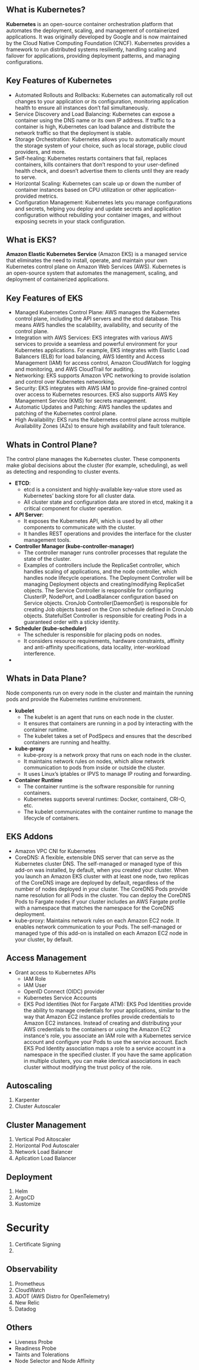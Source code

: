 ## What is Kubernetes?
**Kubernetes** is an open-source container orchestration platform that automates the deployment, scaling, and management of containerized applications. It was originally developed by Google and is now maintained by the Cloud Native Computing Foundation (CNCF). Kubernetes provides a framework to run distributed systems resiliently, handling scaling and failover for applications, providing deployment patterns, and managing configurations.

## Key Features of Kubernetes
- Automated Rollouts and Rollbacks: Kubernetes can automatically roll out changes to your application or its configuration, monitoring application health to ensure all instances don’t fail simultaneously.
- Service Discovery and Load Balancing: Kubernetes can expose a container using the DNS name or its own IP address. If traffic to a container is high, Kubernetes can load balance and distribute the network traffic so that the deployment is stable.
- Storage Orchestration: Kubernetes allows you to automatically mount the storage system of your choice, such as local storage, public cloud providers, and more.
- Self-healing: Kubernetes restarts containers that fail, replaces containers, kills containers that don’t respond to your user-defined health check, and doesn’t advertise them to clients until they are ready to serve.
- Horizontal Scaling: Kubernetes can scale up or down the number of container instances based on CPU utilization or other application-provided metrics.
- Configuration Management: Kubernetes lets you manage configurations and secrets, helping you deploy and update secrets and application configuration without rebuilding your container images, and without exposing secrets in your stack configuration.

## What is EKS?
**Amazon Elastic Kubernetes Service** (Amazon EKS) is a managed service that eliminates the need to install, operate, and maintain your own Kubernetes control plane on Amazon Web Services (AWS). Kubernetes is an open-source system that automates the management, scaling, and deployment of containerized applications.

## Key Features of EKS
- Managed Kubernetes Control Plane: AWS manages the Kubernetes control plane, including the API servers and the etcd database. This means AWS handles the scalability, availability, and security of the control plane.
- Integration with AWS Services: EKS integrates with various AWS services to provide a seamless and powerful environment for your Kubernetes applications. For example, EKS integrates with Elastic Load Balancers (ELB) for load balancing, AWS Identity and Access Management (IAM) for access control, Amazon CloudWatch for logging and monitoring, and AWS CloudTrail for auditing.
- Networking: EKS supports Amazon VPC networking to provide isolation and control over Kubernetes networking.
- Security: EKS integrates with AWS IAM to provide fine-grained control over access to Kubernetes resources. EKS also supports AWS Key Management Service (KMS) for secrets management.
- Automatic Updates and Patching: AWS handles the updates and patching of the Kubernetes control plane.
- High Availability: EKS runs the Kubernetes control plane across multiple Availability Zones (AZs) to ensure high availability and fault tolerance.

## Whats in Control Plane?
The control plane manages the Kubernetes cluster. These components make global decisions about the cluster (for example, scheduling), as well as detecting and responding to cluster events.
- **ETCD**:
  - etcd is a consistent and highly-available key-value store used as Kubernetes’ backing store for all cluster data.
  - All cluster state and configuration data are stored in etcd, making it a critical component for cluster operation.
- **API Server**:
  - It exposes the Kubernetes API, which is used by all other components to communicate with the cluster.
  - It handles REST operations and provides the interface for the cluster management tools.
- **Controller Manager (kube-controller-manager)**
  - The controller manager runs controller processes that regulate the state of the cluster.
  - Examples of controllers include the ReplicaSet controller, which handles scaling of applications, and the node controller, which handles node lifecycle operations. The Deployment Controller will be managing Deployment objects and creating/modifying ReplicaSet objects. The Service Controller is responsible for configuring ClusterIP, NodePort, and LoadBalancer configuration based on Service objects. CronJob Controller(DaemonSet) is responsible for creating Job objects based on the Cron schedule defined in CronJob objects. StatefulSet Controller is responsible for creating Pods in a guaranteed order with a sticky identity.
- **Scheduler (kube-scheduler)**
  - The scheduler is responsible for placing pods on nodes.
  - It considers resource requirements, hardware constraints, affinity and anti-affinity specifications, data locality, inter-workload interference.
- 

## Whats in Data Plane?
Node components run on every node in the cluster and maintain the running pods and provide the Kubernetes runtime environment.
- **kubelet**
  - The kubelet is an agent that runs on each node in the cluster.
  - It ensures that containers are running in a pod by interacting with the container runtime.
  - The kubelet takes a set of PodSpecs and ensures that the described containers are running and healthy.
- **kube-proxy**
  - kube-proxy is a network proxy that runs on each node in the cluster.
  - It maintains network rules on nodes, which allow network communication to pods from inside or outside the cluster.
  - It uses Linux’s iptables or IPVS to manage IP routing and forwarding.
- **Container Runtime**
  - The container runtime is the software responsible for running containers.
  - Kubernetes supports several runtimes: Docker, containerd, CRI-O, etc.
  - The kubelet communicates with the container runtime to manage the lifecycle of containers.

## EKS Addons
- Amazon VPC CNI for Kubernetes
- CoreDNS: A flexible, extensible DNS server that can serve as the Kubernetes cluster DNS. The self-managed or managed type of this add-on was installed, by default, when you created your cluster. When you launch an Amazon EKS cluster with at least one node, two replicas of the CoreDNS image are deployed by default, regardless of the number of nodes deployed in your cluster. The CoreDNS Pods provide name resolution for all Pods in the cluster. You can deploy the CoreDNS Pods to Fargate nodes if your cluster includes an AWS Fargate profile with a namespace that matches the namespace for the CoreDNS deployment.
- kube-proxy: Maintains network rules on each Amazon EC2 node. It enables network communication to your Pods. The self-managed or managed type of this add-on is installed on each Amazon EC2 node in your cluster, by default.

## Access Management
- Grant access to Kubernetes APIs
  - IAM Role
  - IAM User
  - OpenID Connect (OIDC) provider
  - Kubernetes Service Accounts
  - EKS Pod Identities (Not for Fargate ATM): EKS Pod Identities provide the ability to manage credentials for your applications, similar to the way that Amazon EC2 instance profiles provide credentials to Amazon EC2 instances. Instead of creating and distributing your AWS credentials to the containers or using the Amazon EC2 instance's role, you associate an IAM role with a Kubernetes service account and configure your Pods to use the service account. Each EKS Pod Identity association maps a role to a service account in a namespace in the specified cluster. If you have the same application in multiple clusters, you can make identical associations in each cluster without modifying the trust policy of the role.

## Autoscaling
1. Karpenter
2. Cluster Autoscaler

## Cluster Management
1. Vertical Pod Aitoscaler
2. Horizontal Pod Autoscaler
3. Network Load Balancer
4. Aplication Load Balancer

## Deployment
1. Helm
2. ArgoCD
3. Kustomize

# Security
1. Certificate Signing
2. 

## Observability
1. Prometheus
2. CloudWatch
3. ADOT (AWS Distro for OpenTelemetry)
4. New Relic
5. Datadog

## Others
- Liveness Probe
- Readiness Probe
- Taints and Tolerations
- Node Selector and Node Affinity